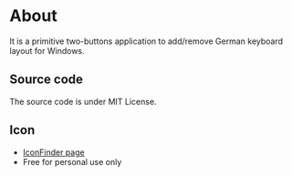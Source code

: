 # About

It is a primitive two-buttons application to add/remove German keyboard layout
for Windows.

## Source code

The source code is under MIT License.

## Icon

- [IconFinder page](https://www.iconfinder.com/icons/32223/flag_germany_icon)
- Free for personal use only
